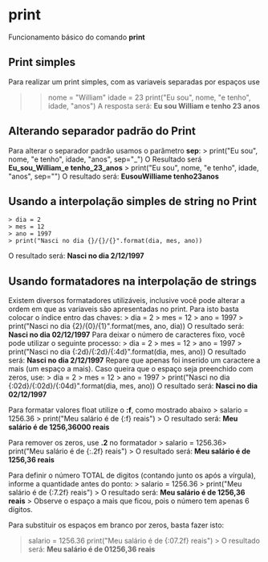# print
Funcionamento básico do comando **print**

## Print simples
Para realizar um print simples, com as variaveis separadas por espaços use
>> nome = "William"
>> idade = 23
>> print("Eu sou", nome, "e tenho", idade, "anos")
A resposta será: **Eu sou William e tenho 23 anos**

## Alterando separador padrão do Print
Para alterar o separador padrão usamos o parâmetro **sep**:
	> print("Eu sou", nome, "e tenho", idade, "anos", sep="_")
O Resultado será **Eu_sou_William_e tenho_23_anos**
	> print("Eu sou", nome, "e tenho", idade, "anos", sep="")
O resultado será: **EusouWilliame tenho23anos**

## Usando a interpolação simples de string no Print
	> dia = 2
	> mes = 12
	> ano = 1997
	> print("Nasci no dia {}/{}/{}".format(dia, mes, ano))
O resultado será: **Nasci no dia 2/12/1997**

## Usando formatadores na interpolação de strings
Existem diversos formatadores utilizáveis, inclusive você pode alterar a ordem em que as variaveis são apresentadas no print.
Para isto basta colocar o índice entro das chaves:
	> dia = 2
	> mes = 12
	> ano = 1997
	> print("Nasci no dia {2}/{0}/{1}".format(mes, ano, dia))
O resultado será: **Nasci no dia 02/12/1997**
Para deixar o número de caracteres fixo, você pode utilizar o seguinte processo:
	> dia = 2
	> mes = 12
	> ano = 1997
	> print("Nasci no dia {:2d}/{:2d}/{:4d}".format(dia, mes, ano))
O resultado será: **Nasci no dia  2/12/1997**
Repare que apenas foi inserido um caractere a mais (um espaço a mais). Caso queira que o espaço seja preenchido com zeros, use:
	> dia = 2
	> mes = 12
	> ano = 1997
	> print("Nasci no dia {:02d}/{:02d}/{:04d}".format(dia, mes, ano))
	O resultado será: **Nasci no dia 02/12/1997**

Para formatar valores float utilize o **:f**, como mostrado abaixo
	> salario = 1256.36
	> print("Meu salário é de {:f} reais")
	> O resultado será: **Meu salário é de 1256,36000 reais**

Para remover os zeros, use **.2** no formatador
	> salario = 1256.36> print("Meu salário é de {:.2f} reais")
	> O resultado será: **Meu salário é de 1256,36 reais**

	
Para definir o número TOTAL de digitos (contando junto os após a vírgula), informe a quantidade antes do ponto:
	> salario = 1256.36
	> print("Meu salário é de {:7.2f} reais")
	> O resultado será: **Meu salário é de  1256,36 reais**
	> Observe o espaço a mais que ficou, pois o número tem apenas 6 dígitos.

Para substituir os espaços em branco por zeros, basta fazer isto:
> salario = 1256.36
> print("Meu salário é de {:07.2f} reais")
	> O resultado será: **Meu salário é de  01256,36 reais**






